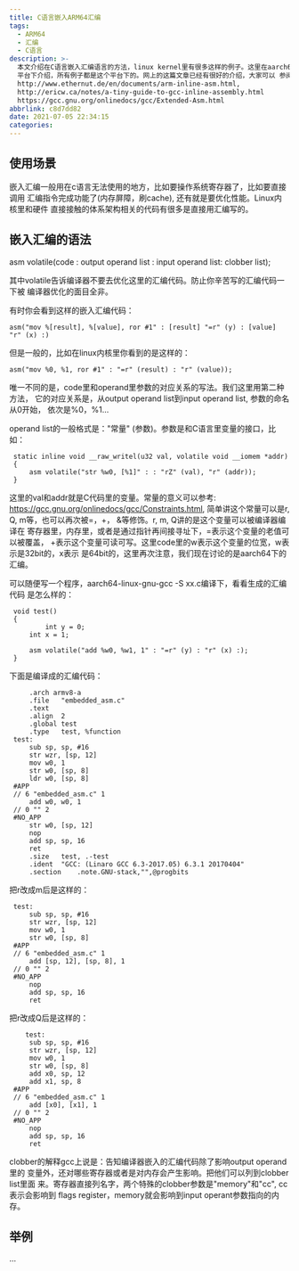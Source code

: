 ```yaml
---
title: C语言嵌入ARM64汇编
tags:
  - ARM64
  - 汇编
  - C语言
description: >-
  本文介绍在C语言嵌入汇编语言的方法，linux kernel里有很多这样的例子。这里在aarch64
  平台下介绍，所有例子都是这个平台下的。网上的这篇文章已经有很好的介绍，大家可以 参阅：
  http://www.ethernut.de/en/documents/arm-inline-asm.html,
  http://ericw.ca/notes/a-tiny-guide-to-gcc-inline-assembly.html
  https://gcc.gnu.org/onlinedocs/gcc/Extended-Asm.html
abbrlink: c8d7dd82
date: 2021-07-05 22:34:15
categories:
---
```


使用场景
---------

   嵌入汇编一般用在c语言无法使用的地方，比如要操作系统寄存器了，比如要直接调用
   汇编指令完成功能了(内存屏障，刷cache), 还有就是要优化性能。Linux内核里和硬件
   直接接触的体系架构相关的代码有很多是直接用汇编写的。
   

嵌入汇编的语法
---------------

   asm volatile(code : output operand list : input operand list: clobber list);

   其中volatile告诉编译器不要去优化这里的汇编代码。防止你辛苦写的汇编代码一下被
   编译器优化的面目全非。

   有时你会看到这样的嵌入汇编代码：
   ```
   asm("mov %[result], %[value], ror #1" : [result] "=r" (y) : [value] "r" (x) :)
   ```
   但是一般的，比如在linux内核里你看到的是这样的：
   ```
   asm("mov %0, %1, ror #1" : "=r" (result) : "r" (value));
   ```
   唯一不同的是，code里和operand里参数的对应关系的写法。我们这里用第二种方法，
   它的对应关系是，从output operand list到input operand list, 参数的命名从0开始，
   依次是%0，%1...

   operand list的一般格式是："常量" (参数)。参数是和C语言里变量的接口，比如：
   ```
	static inline void __raw_writel(u32 val, volatile void __iomem *addr)
	{
		asm volatile("str %w0, [%1]" : : "rZ" (val), "r" (addr));
	}
   ```
   这里的val和addr就是C代码里的变量。常量的意义可以参考:
   https://gcc.gnu.org/onlinedocs/gcc/Constraints.html, 简单讲这个常量可以是r,
   Q, m等，也可以再次被=，+， &等修饰。r, m, Q讲的是这个变量可以被编译器编译在
   寄存器里，内存里，或者是通过指针再间接寻址下，=表示这个变量的老值可以被覆盖，
   +表示这个变量可读可写。这里code里的w表示这个变量的位宽，w表示是32bit的，x表示
   是64bit的，这里再次注意，我们现在讨论的是aarch64下的汇编。

   可以随便写一个程序，aarch64-linux-gnu-gcc -S xx.c编译下，看看生成的汇编代码
   是怎么样的：
   ```
	void test()
	{
	        int y = 0;
		int x = 1;
	
		asm volatile("add %w0, %w1, 1" : "=r" (y) : "r" (x) :);
	}
   ```
   下面是编译成的汇编代码：
   ```
		.arch armv8-a
		.file	"embedded_asm.c"
		.text
		.align	2
		.global	test
		.type	test, %function
	test:
		sub	sp, sp, #16
		str	wzr, [sp, 12]
		mov	w0, 1
		str	w0, [sp, 8]
		ldr	w0, [sp, 8]
	#APP
	// 6 "embedded_asm.c" 1
		add w0, w0, 1
	// 0 "" 2
	#NO_APP
		str	w0, [sp, 12]
		nop
		add	sp, sp, 16
		ret
		.size	test, .-test
		.ident	"GCC: (Linaro GCC 6.3-2017.05) 6.3.1 20170404"
		.section	.note.GNU-stack,"",@progbits
   ```
   把r改成m后是这样的：
   ```
	test:
		sub	sp, sp, #16
		str	wzr, [sp, 12]
		mov	w0, 1
		str	w0, [sp, 8]
	#APP
	// 6 "embedded_asm.c" 1
		add [sp, 12], [sp, 8], 1
	// 0 "" 2
	#NO_APP
		nop
		add	sp, sp, 16
		ret
   ```
   把r改成Q后是这样的：
   ```
	   test:
		sub	sp, sp, #16
		str	wzr, [sp, 12]
		mov	w0, 1
		str	w0, [sp, 8]
		add	x0, sp, 12
		add	x1, sp, 8
	#APP
	// 6 "embedded_asm.c" 1
		add [x0], [x1], 1
	// 0 "" 2
	#NO_APP
		nop
		add	sp, sp, 16
		ret
   ```
   
   clobber的解释gcc上说是：告知编译器嵌入的汇编代码除了影响output operand里的
   变量外，还对哪些寄存器或者是对内存会产生影响。把他们可以列到clobber list里面
   来。寄存器直接列名字，两个特殊的clobber参数是"memory"和"cc", cc表示会影响到
   flags register，memory就会影响到input operant参数指向的内存。

举例
-----

   ...
